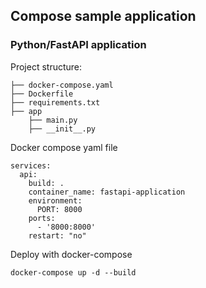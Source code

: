 ## Compose sample application

### Python/FastAPI application
Project structure:

```
├── docker-compose.yaml
├── Dockerfile
├── requirements.txt
├── app
    ├── main.py
    ├── __init__.py
```

Docker compose yaml file

```
services:
  api:
    build: .
    container_name: fastapi-application
    environment:
      PORT: 8000
    ports:
      - '8000:8000'
    restart: "no"
```


Deploy with docker-compose

`docker-compose up -d --build`